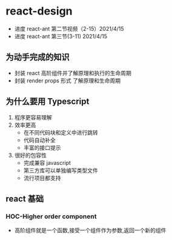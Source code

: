 # react-design

- 进度 react-ant 第二节视频（2-15）2021/4/15
- 进度 react-ant 第三节(3-11) 2021/4/15

## 为动手完成的知识

- 封装 react 高阶组件并了解原理和执行的生命周期
- 封装 render props 形式 了解原理和生命周期

## 为什么要用 Typescript

1. 程序更容易理解
2. 效率更高
   - 在不同代码块和定义中进行跳转
   - 代码自动补全
   - 丰富的接口提示
3. 很好的包容性
   - 完成兼容 javascript
   - 第三方库可以单独编写类型文件
   - 流行项目都支持

## react 基础

### HOC-Higher order component

- 高阶组件就是一个函数,接受一个组件作为参数,返回一个新的组件
